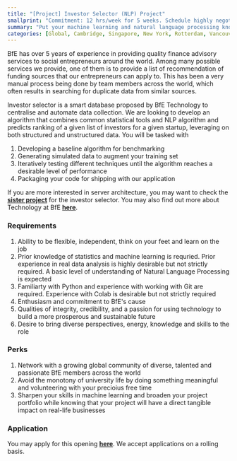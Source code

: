 ```yaml
---
title: "[Project] Investor Selector (NLP) Project"
smallprint: "Commitment: 12 hrs/week for 5 weeks. Schedule highly negotiable."
summary: "Put your machine learning and natural language processing knowledge to practical use by building an algorithm to transform how we do finance consulting. Join a global nonprofit to contribute to a good cause while sharpening your technology skills." # this will be visible on platforms like LinkedIn when sharing
categories: [Global, Cambridge, Singapore, New York, Rotterdam, Vancouver, Technology]
---
```


BfE has over 5 years of experience in providing quality finance advisory services to social entrepreneurs around the world. Among many possible services we provide, one of them is to provide a list of recommendation of funding sources that our entrepreneurs can apply to. This has been a very manual process being done by team members across the world, which often results in searching for duplicate data from similar sources.

Investor selector is a smart database proposed by BfE Technology to centralise and automate data collection. We are looking to develop an algorithm that combines common statistical tools and NLP algorithm and predicts ranking of a given list of investors for a given startup, leveraging on both structured and unstructured data. You will be tasked with

1. Developing a baseline algorithm for benchmarking
2. Generating simulated data to augment your training set
3. Iteratively testing different techniques until the algorithm reaches a desirable level of performance
4. Packaging your code for shipping with our application

If you are more interested in server architecture, you may want to check the [**sister project**](https://opps.bridgesforenterprise.com/global/cambridge/singapore/newyork/rotterdam/vancouver/technology) for the investor selector. You may also find out more about Technology at BfE [**here**](https://tech.bridgesforenterprise.com).

### Requirements
1. Ability to be flexible, independent, think on your feet and learn on the job
2. Prior knowledge of statistics and machine learning is requried. Prior experience in real data analysis is highly desirable but not strictly required. A basic level of understanding of Natural Language Processing is expected
3. Familiarty with Python and experience with working with Git are required. Experience with Colab is desirable but not strictly required
4. Enthusiasm and commitment to BfE's cause
5. Qualities of integrity, credibility, and a passion for using technology to build a more prosperous and sustainable future
6. Desire to bring diverse perspectives, energy, knowledge and skills to the role

### Perks
1. Network with a growing global community of diverse, talented and passionate BfE members across the world
2. Avoid the monotony of university life by doing something meaningful and volunteering with your precioius free time
3. Sharpen your skills in machine learning and broaden your project portfolio while knowing that your project will have a direct tangible impact on real-life businesses

### Application
You may apply for this opening [**here**](https://forms.gle/ZSrnz7N73rrgxh6n7). We accept applications on a rolling basis.
